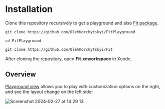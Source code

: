 # Installation

Clone this repository recursively to get a playground and also [Fit package](https://github.com/OlehKorchytskyi/Fit).


```
git clone https://github.com/OlehKorchytskyi/FitPlayground

cd FitPlayground

git clone https://github.com/OlehKorchytskyi/Fit
```

After cloning the repository, open **Fit.xcworkspace** in Xcode.

## Overview

[Playground view](https://github.com/OlehKorchytskyi/FitPlayground/blob/main/FitPlayground/FitPlayground/PlaygroundView.swift) allows you to play with customization options on the right, and see the layout change on the left side:

![Screenshot 2024-02-27 at 14 29 13](https://github.com/OlehKorchytskyi/FitPlayground/assets/4789347/a847b017-e943-4391-9789-08ca997f6892)
